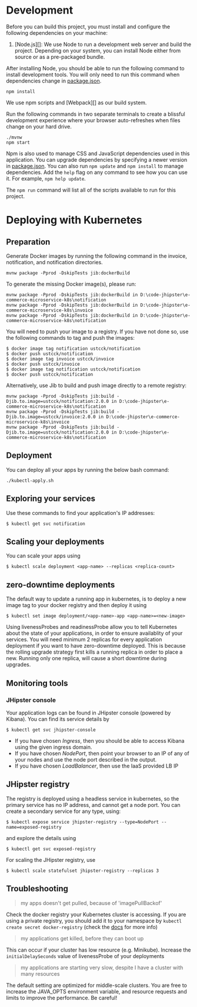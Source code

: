 # Development

Before you can build this project, you must install and configure the following dependencies on your machine:

1. [Node.js][]: We use Node to run a development web server and build the project.
   Depending on your system, you can install Node either from source or as a pre-packaged bundle.

After installing Node, you should be able to run the following command to install development tools.
You will only need to run this command when dependencies change in [package.json](package.json).

    npm install

We use npm scripts and [Webpack][] as our build system.

Run the following commands in two separate terminals to create a blissful development experience where your browser
auto-refreshes when files change on your hard drive.

    ./mvnw
    npm start

Npm is also used to manage CSS and JavaScript dependencies used in this application. You can upgrade dependencies by
specifying a newer version in [package.json](package.json). You can also run `npm update` and `npm install` to manage dependencies.
Add the `help` flag on any command to see how you can use it. For example, `npm help update`.

The `npm run` command will list all of the scripts available to run for this project.

# Deploying with Kubernetes

## Preparation
Generate Docker images by running the following command
in the invoice, notification, and notification directories.
```
mvnw package -Pprod -DskipTests jib:dockerBuild
```

To generate the missing Docker image(s), please run:
```
mvnw package -Pprod -DskipTests jib:dockerBuild in D:\code-jhipster\e-commerce-microservice-k8s\notification
mvnw package -Pprod -DskipTests jib:dockerBuild in D:\code-jhipster\e-commerce-microservice-k8s\invoice
mvnw package -Pprod -DskipTests jib:dockerBuild in D:\code-jhipster\e-commerce-microservice-k8s\notification
```

You will need to push your image to a registry. If you have not done so, use the following commands to tag and push the images:

```
$ docker image tag notification ustcck/notification
$ docker push ustcck/notification
$ docker image tag invoice ustcck/invoice
$ docker push ustcck/invoice
$ docker image tag notification ustcck/notification
$ docker push ustcck/notification
```

Alternatively, use Jib to build and push image directly to a remote registry:
```
mvnw package -Pprod -DskipTests jib:build -Djib.to.image=ustcck/notification:2.0.0 in D:\code-jhipster\e-commerce-microservice-k8s\notification
mvnw package -Pprod -DskipTests jib:build -Djib.to.image=ustcck/invoice:2.0.0 in D:\code-jhipster\e-commerce-microservice-k8s\invoice
mvnw package -Pprod -DskipTests jib:build -Djib.to.image=ustcck/notification:2.0.0 in D:\code-jhipster\e-commerce-microservice-k8s\notification
```

## Deployment

You can deploy all your apps by running the below bash command:

```
./kubectl-apply.sh
```


## Exploring your services

Use these commands to find your application's IP addresses:

```
$ kubectl get svc notification
```

## Scaling your deployments

You can scale your apps using

```
$ kubectl scale deployment <app-name> --replicas <replica-count>
```

## zero-downtime deployments

The default way to update a running app in kubernetes, is to deploy a new image tag to your docker registry and then deploy it using

```
$ kubectl set image deployment/<app-name>-app <app-name>=<new-image>
```

Using livenessProbes and readinessProbe allow you to tell Kubernetes about the state of your applications, in order to ensure availablity of your services. You will need minimum 2 replicas for every application deployment if you want to have zero-downtime deployed. This is because the rolling upgrade strategy first kills a running replica in order to place a new. Running only one replica, will cause a short downtime during upgrades.

## Monitoring tools

### JHipster console

Your application logs can be found in JHipster console (powered by Kibana). You can find its service details by

```
$ kubectl get svc jhipster-console
```

- If you have chosen _Ingress_, then you should be able to access Kibana using the given ingress domain.
- If you have chosen _NodePort_, then point your browser to an IP of any of your nodes and use the node port described in the output.
- If you have chosen _LoadBalancer_, then use the IaaS provided LB IP

## JHipster registry

The registry is deployed using a headless service in kubernetes, so the primary service has no IP address, and cannot get a node port. You can create a secondary service for any type, using:

```
$ kubectl expose service jhipster-registry --type=NodePort --name=exposed-registry
```

and explore the details using

```
$ kubectl get svc exposed-registry
```

For scaling the JHipster registry, use

```
$ kubectl scale statefulset jhipster-registry --replicas 3
```

## Troubleshooting

> my apps doesn't get pulled, because of 'imagePullBackof'

Check the docker registry your Kubernetes cluster is accessing. If you are using a private registry, you should add it to your namespace by `kubectl create secret docker-registry` (check the [docs](https://kubernetes.io/docs/tasks/configure-pod-container/pull-image-private-registry/) for more info)

> my applications get killed, before they can boot up

This can occur if your cluster has low resource (e.g. Minikube). Increase the `initialDelaySeconds` value of livenessProbe of your deployments

> my applications are starting very slow, despite I have a cluster with many resources

The default setting are optimized for middle-scale clusters. You are free to increase the JAVA_OPTS environment variable, and resource requests and limits to improve the performance. Be careful!
